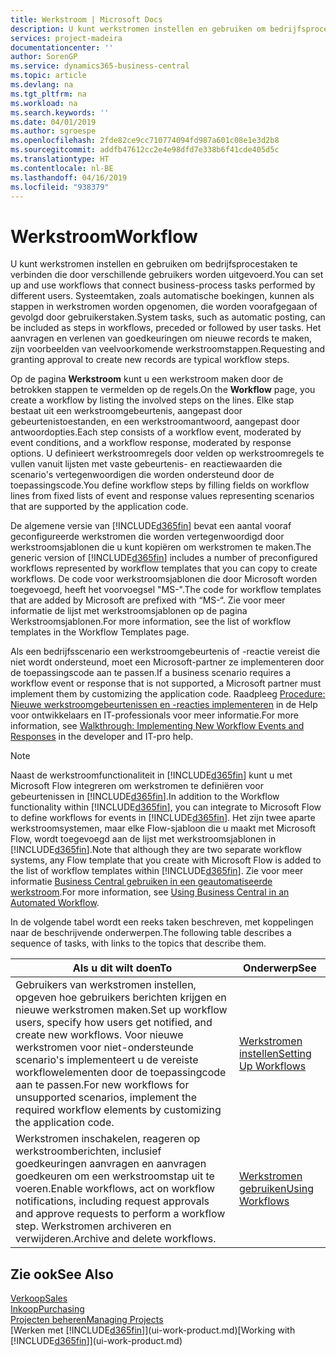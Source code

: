 ```yaml
---
title: Werkstroom | Microsoft Docs
description: U kunt werkstromen instellen en gebruiken om bedrijfsprocestaken te verbinden die door verschillende gebruikers worden uitgevoerd. Systeemtaken, zoals automatische boekingen, kunnen als stappen in werkstromen worden opgenomen, die worden voorafgegaan of gevolgd door gebruikerstaken. Het aanvragen en verlenen van goedkeuringen om nieuwe records te maken, zijn voorbeelden van veelvoorkomende werkstroomstappen.
services: project-madeira
documentationcenter: ''
author: SorenGP
ms.service: dynamics365-business-central
ms.topic: article
ms.devlang: na
ms.tgt_pltfrm: na
ms.workload: na
ms.search.keywords: ''
ms.date: 04/01/2019
ms.author: sgroespe
ms.openlocfilehash: 2fde82ce9cc710774094fd987a601c08e1e3d2b8
ms.sourcegitcommit: addfb47612cc2e4e98dfd7e338b6f41cde405d5c
ms.translationtype: HT
ms.contentlocale: nl-BE
ms.lasthandoff: 04/16/2019
ms.locfileid: "938379"
---
```

# <a name="workflow"></a><span data-ttu-id="07ab6-105">Werkstroom</span><span class="sxs-lookup"><span data-stu-id="07ab6-105">Workflow</span></span>
<span data-ttu-id="07ab6-106">U kunt werkstromen instellen en gebruiken om bedrijfsprocestaken te verbinden die door verschillende gebruikers worden uitgevoerd.</span><span class="sxs-lookup"><span data-stu-id="07ab6-106">You can set up and use workflows that connect business-process tasks performed by different users.</span></span> <span data-ttu-id="07ab6-107">Systeemtaken, zoals automatische boekingen, kunnen als stappen in werkstromen worden opgenomen, die worden voorafgegaan of gevolgd door gebruikerstaken.</span><span class="sxs-lookup"><span data-stu-id="07ab6-107">System tasks, such as automatic posting, can be included as steps in workflows, preceded or followed by user tasks.</span></span> <span data-ttu-id="07ab6-108">Het aanvragen en verlenen van goedkeuringen om nieuwe records te maken, zijn voorbeelden van veelvoorkomende werkstroomstappen.</span><span class="sxs-lookup"><span data-stu-id="07ab6-108">Requesting and granting approval to create new records are typical workflow steps.</span></span>  

 <span data-ttu-id="07ab6-109">Op de pagina **Werkstroom** kunt u een werkstroom maken door de betrokken stappen te vermelden op de regels.</span><span class="sxs-lookup"><span data-stu-id="07ab6-109">On the **Workflow** page, you create a workflow by listing the involved steps on the lines.</span></span> <span data-ttu-id="07ab6-110">Elke stap bestaat uit een werkstroomgebeurtenis, aangepast door gebeurtenistoestanden, en een werkstroomantwoord, aangepast door antwoordopties.</span><span class="sxs-lookup"><span data-stu-id="07ab6-110">Each step consists of a workflow event, moderated by event conditions, and a workflow response, moderated by response options.</span></span> <span data-ttu-id="07ab6-111">U definieert werkstroomregels door velden op werkstroomregels te vullen vanuit lijsten met vaste gebeurtenis- en reactiewaarden die scenario's vertegenwoordigen die worden ondersteund door de toepassingscode.</span><span class="sxs-lookup"><span data-stu-id="07ab6-111">You define workflow steps by filling fields on workflow lines from fixed lists of event and response values representing scenarios that are supported by the application code.</span></span>  

 <span data-ttu-id="07ab6-112">De algemene versie van [!INCLUDE[d365fin](includes/d365fin_md.md)] bevat een aantal vooraf geconfigureerde werkstromen die worden vertegenwoordigd door werkstroomsjablonen die u kunt kopiëren om werkstromen te maken.</span><span class="sxs-lookup"><span data-stu-id="07ab6-112">The generic version of [!INCLUDE[d365fin](includes/d365fin_md.md)] includes a number of preconfigured workflows represented by workflow templates that you can copy to create workflows.</span></span> <span data-ttu-id="07ab6-113">De code voor werkstroomsjablonen die door Microsoft worden toegevoegd, heeft het voorvoegsel "MS-".</span><span class="sxs-lookup"><span data-stu-id="07ab6-113">The code for workflow templates that are added by Microsoft are prefixed with “MS-“.</span></span> <span data-ttu-id="07ab6-114">Zie voor meer informatie de lijst met werkstroomsjablonen op de pagina Werkstroomsjablonen.</span><span class="sxs-lookup"><span data-stu-id="07ab6-114">For more information, see the list of workflow templates in the Workflow Templates page.</span></span>  

 <span data-ttu-id="07ab6-115">Als een bedrijfsscenario een werkstroomgebeurtenis of -reactie vereist die niet wordt ondersteund, moet een Microsoft-partner ze implementeren door de toepassingscode aan te passen.</span><span class="sxs-lookup"><span data-stu-id="07ab6-115">If a business scenario requires a workflow event or response that is not supported, a Microsoft partner must implement them by customizing the application code.</span></span> <span data-ttu-id="07ab6-116">Raadpleeg [Procedure: Nieuwe werkstroomgebeurtenissen en -reacties implementeren](/dynamics-nav/Walkthrough--Implementing-New-Workflow-Events-and-Responses) in de Help voor ontwikkelaars en IT-professionals voor meer informatie.</span><span class="sxs-lookup"><span data-stu-id="07ab6-116">For more information, see [Walkthrough: Implementing New Workflow Events and Responses](/dynamics-nav/Walkthrough--Implementing-New-Workflow-Events-and-Responses) in the developer and IT-pro help.</span></span>

 > [!NOTE]
 > <span data-ttu-id="07ab6-117">Naast de werkstroomfunctionaliteit in [!INCLUDE[d365fin](includes/d365fin_md.md)] kunt u met Microsoft Flow integreren om werkstromen te definiëren voor gebeurtenissen in [!INCLUDE[d365fin](includes/d365fin_md.md)].</span><span class="sxs-lookup"><span data-stu-id="07ab6-117">In addition to the Workflow functionality within [!INCLUDE[d365fin](includes/d365fin_md.md)], you can integrate to Microsoft Flow to define workflows for events in [!INCLUDE[d365fin](includes/d365fin_md.md)].</span></span> <span data-ttu-id="07ab6-118">Het zijn twee aparte werkstroomsystemen, maar elke Flow-sjabloon die u maakt met Microsoft Flow, wordt toegevoegd aan de lijst met werkstroomsjablonen in [!INCLUDE[d365fin](includes/d365fin_md.md)].</span><span class="sxs-lookup"><span data-stu-id="07ab6-118">Note that although they are two separate workflow systems, any Flow template that you create with Microsoft Flow is added to the list of workflow templates within [!INCLUDE[d365fin](includes/d365fin_md.md)].</span></span> <span data-ttu-id="07ab6-119">Zie voor meer informatie [Business Central gebruiken in een geautomatiseerde werkstroom](across-how-use-financials-data-source-flow.md).</span><span class="sxs-lookup"><span data-stu-id="07ab6-119">For more information, see [Using Business Central in an Automated Workflow](across-how-use-financials-data-source-flow.md).</span></span>  

 <span data-ttu-id="07ab6-120">In de volgende tabel wordt een reeks taken beschreven, met koppelingen naar de beschrijvende onderwerpen.</span><span class="sxs-lookup"><span data-stu-id="07ab6-120">The following table describes a sequence of tasks, with links to the topics that describe them.</span></span>  

|<span data-ttu-id="07ab6-121">**Als u dit wilt doen**</span><span class="sxs-lookup"><span data-stu-id="07ab6-121">**To**</span></span>|<span data-ttu-id="07ab6-122">**Onderwerp**</span><span class="sxs-lookup"><span data-stu-id="07ab6-122">**See**</span></span>|  
|------------|-------------|  
|<span data-ttu-id="07ab6-123">Gebruikers van werkstromen instellen, opgeven hoe gebruikers berichten krijgen en nieuwe werkstromen maken.</span><span class="sxs-lookup"><span data-stu-id="07ab6-123">Set up workflow users, specify how users get notified, and create new workflows.</span></span> <span data-ttu-id="07ab6-124">Voor nieuwe werkstromen voor niet-ondersteunde scenario's implementeert u de vereiste workflowelementen door de toepassingcode aan te passen.</span><span class="sxs-lookup"><span data-stu-id="07ab6-124">For new workflows for unsupported scenarios, implement the required workflow elements by customizing the application code.</span></span>|[<span data-ttu-id="07ab6-125">Werkstromen instellen</span><span class="sxs-lookup"><span data-stu-id="07ab6-125">Setting Up Workflows</span></span>](across-set-up-workflows.md)|  
|<span data-ttu-id="07ab6-126">Werkstromen inschakelen, reageren op werkstroomberichten, inclusief goedkeuringen aanvragen en aanvragen goedkeuren om een werkstroomstap uit te voeren.</span><span class="sxs-lookup"><span data-stu-id="07ab6-126">Enable workflows, act on workflow notifications, including request approvals and approve requests to perform a workflow step.</span></span> <span data-ttu-id="07ab6-127">Werkstromen archiveren en verwijderen.</span><span class="sxs-lookup"><span data-stu-id="07ab6-127">Archive and delete workflows.</span></span>|[<span data-ttu-id="07ab6-128">Werkstromen gebruiken</span><span class="sxs-lookup"><span data-stu-id="07ab6-128">Using Workflows</span></span>](across-use-workflows.md)|  

## <a name="see-also"></a><span data-ttu-id="07ab6-129">Zie ook</span><span class="sxs-lookup"><span data-stu-id="07ab6-129">See Also</span></span>  
[<span data-ttu-id="07ab6-130">Verkoop</span><span class="sxs-lookup"><span data-stu-id="07ab6-130">Sales</span></span>](sales-manage-sales.md)  
[<span data-ttu-id="07ab6-131">Inkoop</span><span class="sxs-lookup"><span data-stu-id="07ab6-131">Purchasing</span></span>](purchasing-manage-purchasing.md)  
[<span data-ttu-id="07ab6-132">Projecten beheren</span><span class="sxs-lookup"><span data-stu-id="07ab6-132">Managing Projects</span></span>](projects-manage-projects.md)  
<span data-ttu-id="07ab6-133">[Werken met [!INCLUDE[d365fin](includes/d365fin_md.md)]](ui-work-product.md)</span><span class="sxs-lookup"><span data-stu-id="07ab6-133">[Working with [!INCLUDE[d365fin](includes/d365fin_md.md)]](ui-work-product.md)</span></span>
